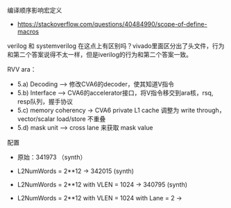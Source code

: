 编译顺序影响宏定义

* https://stackoverflow.com/questions/40484990/scope-of-define-macros

verilog 和 systemverilog 在这点上有区别吗？vivado里面区分出了头文件，行为和第二个答案说得不太一样，但是iverilog的行为和第二个答案一致。



RVV ara：

* 5.a) Decoding  --> 修改CVA6的decoder，使其知道V指令
* 5.b) Interface --> CVA6的accelerator接口，将V指令移交到ara核，rsq, resp队列，握手协议
* 5.c) memory coherency -> CVA6 private L1 cache 调整为 write through，vector/scalar load/store 不重叠
* 5.d) mask unit --> cross lane 来获取 mask value

配置

* 原始：341973 （synth）
* L2NumWords = 2**12 -> 342015 (synth)
* L2NumWords = 2**12 with VLEN = 1024   -> 340795 (synth)

* L2NumWords = 2**12 with VLEN = 1024 with Lane = 2  -> 